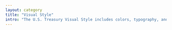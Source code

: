 ```yaml
---
layout: category
title: "Visual Style"
intro: "The U.S. Treasury Visual Style includes colors, typography, and layout/grid structure that is to be used across websites and applications."
---
```

